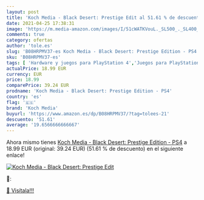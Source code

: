 ```yaml
---
layout: post
title: 'Koch Media - Black Desert: Prestige Edit al 51.61 % de descuento'
date: 2021-04-25 17:38:31
image: 'https://m.media-amazon.com/images/I/51cWATKVouL._SL500_._SL400_.jpg'
comments: true
category: ofertas
author: 'tole.es'
slug: 'B08HRPMV37-es Koch Media - Black Desert: Prestige Edition - PS4'
sku: 'B08HRPMV37-es'
tags: [ 'Hardware y juegos para PlayStation 4','Juegos para PlayStation 4','Videojuegos','koch media','ps4', ]
actualPrice: 18.99 EUR
currency: EUR
price: 18.99
comparePrice: 39.24 EUR
prodname: 'Koch Media - Black Desert: Prestige Edition - PS4'
country: 'es'
flag: '🇪🇸'
brand: 'Koch Media'
buyurl: 'https://www.amazon.es/dp/B08HRPMV37/?tag=tolees-21'
descuento: '51.61'
average: '19.6566666666667'
---
```


Ahora mismo tienes [Koch Media - Black Desert: Prestige Edition - PS4](https://www.amazon.es/dp/B08HRPMV37/?tag=tolees-21) a 18.99 EUR (original: 39.24 EUR) (51.61 %  de descuento) en el siguiente enlace!

[![Koch Media - Black Desert: Prestige Edit](https://m.media-amazon.com/images/I/51cWATKVouL._SL500_._SL400_.jpg)](https://www.amazon.es/dp/B08HRPMV37/?tag=tolees-21)

🔎:


[🛒 Visítala!!!](https://www.amazon.es/dp/B08HRPMV37/?tag=tolees-21)

